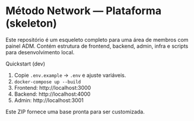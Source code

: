 # Método Network — Plataforma (skeleton)

Este repositório é um esqueleto completo para uma área de membros com painel ADM.
Contém estrutura de frontend, backend, admin, infra e scripts para desenvolvimento local.

Quickstart (dev)
1. Copie `.env.example` -> `.env` e ajuste variáveis.
2. `docker-compose up --build`
3. Frontend: http://localhost:3000
4. Backend: http://localhost:4000
5. Admin: http://localhost:3001

Este ZIP fornece uma base pronta para ser customizada.
